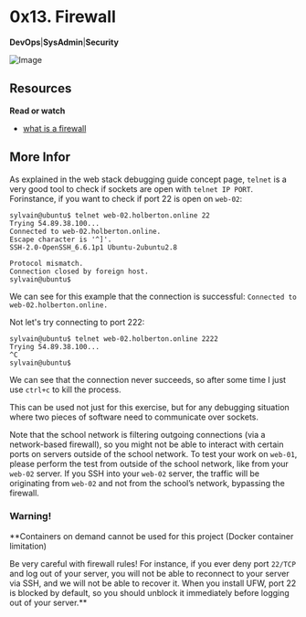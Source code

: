 # 0x13. Firewall
**DevOps**|**SysAdmin**|**Security**

![Image](https://s3.amazonaws.com/intranet-projects-files/holbertonschool-sysadmin_devops/284/V1HjQ1Y.png)

## Resources
**Read or watch**
- [what is a firewall](https://en.wikipedia.org/wiki/Firewall_%28computing%29)

## More Infor
As explained in the web stack debugging guide concept page, ``telnet`` is a very good tool to check if sockets are open with ``telnet IP PORT``. Forinstance, if you want to check if port 22 is open on ``web-02``:

```
sylvain@ubuntu$ telnet web-02.holberton.online 22
Trying 54.89.38.100...
Connected to web-02.holberton.online.
Escape character is '^]'.
SSH-2.0-OpenSSH_6.6.1p1 Ubuntu-2ubuntu2.8

Protocol mismatch.
Connection closed by foreign host.
sylvain@ubuntu$
```

We can see for this example that the connection is successful: ``Connected to web-02.holberton.online.``

Not let's try connecting to port 222:
```
sylvain@ubuntu$ telnet web-02.holberton.online 2222
Trying 54.89.38.100...
^C
sylvain@ubuntu$
```

We can see that the connection never succeeds, so after some time I just use ``ctrl+c`` to kill the process.

This can be used not just for this exercise, but for any debugging situation where two pieces of software need to communicate over sockets.

Note that the school network is filtering outgoing connections (via a network-based firewall), so you might not be able to interact with certain ports on servers outside of the school network. To test your work on ``web-01``, please perform the test from outside of the school network, like from your ``web-02`` server. If you SSH into your ``web-02`` server, the traffic will be originating from ``web-02`` and not from the school’s network, bypassing the firewall.

### Warning!
**Containers on demand cannot be used for this project (Docker container limitation)

Be very careful with firewall rules! For instance, if you ever deny port ``22/TCP`` and log out of your server, you will not be able to reconnect to your server via SSH, and we will not be able to recover it. When you install UFW, port 22 is blocked by default, so you should unblock it immediately before logging out of your server.**
